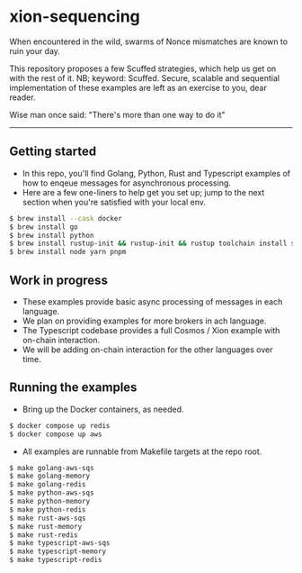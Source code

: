 # xion-sequencing

When encountered in the wild, swarms of Nonce mismatches are known to ruin your day.

This repository proposes a few Scuffed strategies, which help us get on with the rest of it. NB; keyword: Scuffed.
Secure, scalable and sequential implementation of these examples are left as an exercise to you, dear reader.

Wise man once said: "There's more than one way to do it"

---

## Getting started

- In this repo, you'll find Golang, Python, Rust and Typescript examples of how to enqeue messages for asynchronous processing.
- Here are a few one-liners to help get you set up; jump to the next section when you're satisfied with your local env.
```bash
$ brew install --cask docker
$ brew install go 
$ brew install python
$ brew install rustup-init && rustup-init && rustup toolchain install stable
$ brew install node yarn pnpm
```

## Work in progress

- These examples provide basic async processing of messages in each language.
- We plan on providing examples for more brokers in ach language.
- The Typescript codebase provides a full Cosmos / Xion example with on-chain interaction.
- We will be adding on-chain interaction for the other languages over time.

## Running the examples

- Bring up the Docker containers, as needed.

```bash
$ docker compose up redis
$ docker compose up aws
```

- All examples are runnable from Makefile targets at the repo root.

```bash
$ make golang-aws-sqs
$ make golang-memory
$ make golang-redis
$ make python-aws-sqs
$ make python-memory
$ make python-redis
$ make rust-aws-sqs
$ make rust-memory
$ make rust-redis
$ make typescript-aws-sqs
$ make typescript-memory
$ make typescript-redis
```

